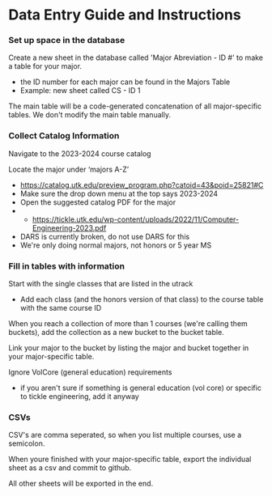 # Data Entry Guide and Instructions

### Set up space in the database
Create a new sheet in the database called 'Major Abreviation - ID #' to make a table for your major.
* the ID number for each major can be found in the Majors Table
* Example: new sheet called CS - ID 1

The main table will be a code-generated concatenation of all major-specific tables.
We don't modify the main table manually.

### Collect Catalog Information
Navigate to the 2023-2024 course catalog

Locate the major under ‘majors A-Z’ 
* https://catalog.utk.edu/preview_program.php?catoid=43&poid=25821#C
* Make sure the drop down menu at the top says 2023-2024
* Open the suggested catalog PDF for the major
* * https://tickle.utk.edu/wp-content/uploads/2022/11/Computer-Engineering-2023.pdf 
* DARS is currently broken, do not use DARS for this
* We're only doing normal majors, not honors or 5 year MS

### Fill in tables with information
Start with the single classes that are listed in the utrack
* Add each class (and the honors version of that class) to the course table with the same course ID

When you reach a collection of more than 1 courses (we're calling them buckets), add the collection as a new bucket to the bucket table.

Link your major to the bucket by listing the major and bucket together in your major-specific table.

Ignore VolCore (general education) requirements
* if you aren't sure if something is general education (vol core) or specific to tickle engineering, add it anyway

### CSVs
CSV's are comma seperated, so when you list multiple courses, use a semicolon.

When youre finished with your major-specific table, export the individual sheet as a csv and commit to github.

All other sheets will be exported in the end.


